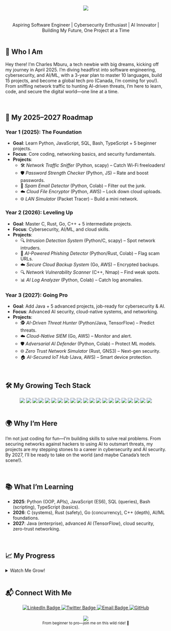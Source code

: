 <h1 align="center">
    <img src="https://readme-typing-svg.herokuapp.com/?font=Orbitron&size=40&center=true&vCenter=true&width=600&height=80&duration=4000&lines=Hey,+I’m+Charles+Mburu!;+Future+Cybersecurity+%26+AI+Expert;+Tech+Journey+Starts+2025!;" />
</h1>

<br/>

<div align="center">
    Aspiring Software Engineer | Cybersecurity Enthusiast | AI Innovator | Building My Future, One Project at a Time
</div>

<br/>

## 🌟 Who I Am  
Hey there! I’m Charles Mburu, a tech newbie with big dreams, kicking off my journey in April 2025. I’m diving headfirst into software engineering, cybersecurity, and AI/ML, with a 3-year plan to master 10 languages, build 15 projects, and become a global tech pro (Canada, I’m coming for you!). From sniffing network traffic to hunting AI-driven threats, I’m here to learn, code, and secure the digital world—one line at a time.

<br/>

## 🚀 My 2025–2027 Roadmap  

### **Year 1 (2025): The Foundation**  
- **Goal**: Learn Python, JavaScript, SQL, Bash, TypeScript + 5 beginner projects.  
- **Focus**: Core coding, networking basics, and security fundamentals.  
- **Projects**:  
  - 🛠️ *Network Traffic Sniffer* (Python, scapy) – Catch Wi-Fi freeloaders!  
  - 🛡️ *Password Strength Checker* (Python, JS) – Rate and boost passwords.  
  - 📧 *Spam Email Detector* (Python, Colab) – Filter out the junk.  
  - ☁️ *Cloud File Encryptor* (Python, AWS) – Lock down cloud uploads.  
  - 🌐 *LAN Simulator* (Packet Tracer) – Build a mini network.  

### **Year 2 (2026): Leveling Up**  
- **Goal**: Master C, Rust, Go, C++ + 5 intermediate projects.  
- **Focus**: Cybersecurity, AI/ML, and cloud skills.  
- **Projects**:  
  - 🔍 *Intrusion Detection System* (Python/C, scapy) – Spot network intruders.  
  - 🤖 *AI-Powered Phishing Detector* (Python/Rust, Colab) – Flag scam URLs.  
  - ☁️ *Secure Cloud Backup System* (Go, AWS) – Encrypted backups.  
  - 🔍 *Network Vulnerability Scanner* (C++, Nmap) – Find weak spots.  
  - 📊 *AI Log Analyzer* (Python, Colab) – Catch log anomalies.  

### **Year 3 (2027): Going Pro**  
- **Goal**: Add Java + 5 advanced projects, job-ready for cybersecurity & AI.  
- **Focus**: Advanced AI security, cloud-native systems, and networking.  
- **Projects**:  
  - 🕵️ *AI-Driven Threat Hunter* (Python/Java, TensorFlow) – Predict threats.  
  - ☁️ *Cloud-Native SIEM* (Go, AWS) – Monitor and alert.  
  - 🛡️ *Adversarial AI Defender* (Python, Colab) – Protect ML models.  
  - 🌐 *Zero Trust Network Simulator* (Rust, GNS3) – Next-gen security.  
  - 🏠 *AI-Secured IoT Hub* (Java, AWS) – Smart device protection.  

<br/>

## 🛠️ My Growing Tech Stack  

<div align="center">
    <!-- Year 1 -->
    <img src="https://img.shields.io/badge/Python-3776AB?style=for-the-badge&logo=python&logoColor=white" />
    <img src="https://img.shields.io/badge/JavaScript-%23323330.svg?style=for-the-badge&logo=javascript&logoColor=%23F7DF1E" />
    <img src="https://img.shields.io/badge/TypeScript-3178C6?style=for-the-badge&logo=typescript&logoColor=white" />
    <img src="https://img.shields.io/badge/SQLite-003B57?style=for-the-badge&logo=sqlite&logoColor=white" />
    <img src="https://img.shields.io/badge/Bash-4EAA25?style=for-the-badge&logo=gnu-bash&logoColor=white" />
    <!-- Year 2 -->
    <img src="https://img.shields.io/badge/C-00599C?style=for-the-badge&logo=c&logoColor=white" />
    <img src="https://img.shields.io/badge/Rust-000000?style=for-the-badge&logo=rust&logoColor=white" />
    <img src="https://img.shields.io/badge/Go-00ADD8?style=for-the-badge&logo=go&logoColor=white" />
    <img src="https://img.shields.io/badge/C++-00599C?style=for-the-badge&logo=cplusplus&logoColor=white" />
    <!-- Year 3 -->
    <img src="https://img.shields.io/badge/Java-007396?style=for-the-badge&logo=java&logoColor=white" />
    <!-- Tools -->
    <img src="https://img.shields.io/badge/AWS-%23FF9900.svg?style=for-the-badge&logo=amazon-aws&logoColor=white" />
    <img src="https://img.shields.io/badge/Colab-F9AB00?style=for-the-badge&logo=google-colab&logoColor=white" />
    <img src="https://img.shields.io/badge/TensorFlow-FF6F00?style=for-the-badge&logo=tensorflow&logoColor=white" />
    <img src="https://img.shields.io/badge/Scikit--learn-F7931E?style=for-the-badge&logo=scikit-learn&logoColor=white" />
    <img src="https://img.shields.io/badge/Wireshark-1679A7?style=for-the-badge&logo=wireshark&logoColor=white" />
    <img src="https://img.shields.io/badge/Packet%20Tracer-00A1E0?style=for-the-badge&logo=cisco&logoColor=white" />
    <img src="https://img.shields.io/badge/Nmap-4682B4?style=for-the-badge&logo=nmap&logoColor=white" />
    <img src="https://img.shields.io/badge/GNS3-FFD700?style=for-the-badge&logo=gns3&logoColor=black" />
    <img src="https://img.shields.io/badge/Git-%23F05033.svg?style=for-the-badge&logo=git&logoColor=white" />
    <img src="https://img.shields.io/badge/GitHub-%23121011.svg?style=for-the-badge&logo=github&logoColor=white" />
    <img src="https://img.shields.io/badge/VS%20Code-007ACC?style=for-the-badge&logo=visual-studio-code&logoColor=white" />
</div>

<br/>

## 🌍 Why I’m Here  
I’m not just coding for fun—I’m building skills to solve real problems. From securing networks against hackers to using AI to outsmart threats, my projects are my stepping stones to a career in cybersecurity and AI security. By 2027, I’ll be ready to take on the world (and maybe Canada’s tech scene!).

<br/>

## 📚 What I’m Learning  
- **2025**: Python (OOP, APIs), JavaScript (ES6), SQL (queries), Bash (scripting), TypeScript (basics).  
- **2026**: C (systems), Rust (safety), Go (concurrency), C++ (depth), AI/ML foundations.  
- **2027**: Java (enterprise), advanced AI (TensorFlow), cloud security, zero-trust networking.  

<br/>

## 📈 My Progress  
<details>
  <summary>Watch Me Grow!</summary>
  <div align="center">
    <img src="https://github-readme-stats.vercel.app/api?username=CharlesKariuki-001&show_icons=true&count_private=true&theme=radical" />
    <br/>
    <img src="https://github-readme-streak-stats.herokuapp.com/?user=CharlesKariuki-001&theme=radical" />
    <br/>
    <sup>Starting April 2025—check back for epic stats!</sup>
  </div>
</details>

<br/>

## 📬 Connect With Me  
<div align="center">
    <a href="https://www.linkedin.com/in/CharlesKariuki-001" target="_blank">
        <img src="https://img.shields.io/badge/LinkedIn-0077B5?style=for-the-badge&logo=linkedin&logoColor=white" alt="LinkedIn Badge"/>
    </a>
    <a href="https://twitter.com/CharlesKariuki-001" target="_blank">
        <img src="https://img.shields.io/badge/Twitter-1DA1F2?style=for-the-badge&logo=twitter&logoColor=white" alt="Twitter Badge"/>
    </a>
    <a href="mailto:charlymburu@gmail.com">
        <img src="https://img.shields.io/badge/Email-D14836?style=for-the-badge&logo=gmail&logoColor=white" alt="Email Badge"/>
    </a>
    <a href="https://github.com/CharlesKariuki-001" target="_blank">
        <img src="https://img.shields.io/badge/GitHub-181717.svg?style=for-the-badge&logo=GitHub&logoColor=white" alt="GitHub"/>
    </a>
</div>

<br/>

<div align="center">
    <img src="https://img.shields.io/badge/Next%20Stop-Canada%20Tech%20Scene-FF0000?style=for-the-badge&logo=maple-leaf&logoColor=white" />
    <br/>
    <sup>From beginner to pro—join me on this wild ride! 🚀</sup>
</div>
